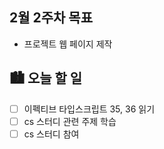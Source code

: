## 2월 2주차 목표

- 프로젝트 웹 페이지 제작

## 🏙️ 오늘 할 일

- [ ] 이펙티브 타입스크립트 35, 36 읽기
- [ ] cs 스터디 관련 주제 학습
- [ ] cs 스터디 참여
